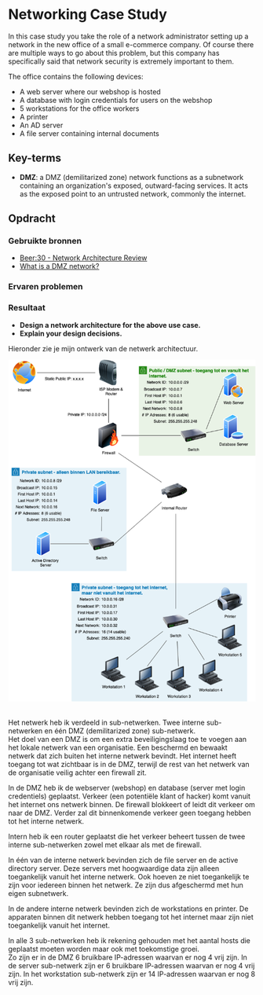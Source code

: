 # Networking Case Study
In this case study you take the role of a network administrator setting up a network in the new office of a small e-commerce company. Of course there are multiple ways to go about this problem, but this company has specifically said that network security is extremely important to them.

The office contains the following devices:
- A web server where our webshop is hosted
- A database with login credentials for users on the webshop
- 5 workstations for the office workers
- A printer
- An AD server
- A file server containing internal documents

## Key-terms
- **DMZ**: a DMZ (demilitarized zone) network functions as a subnetwork containing an organization's exposed, outward-facing services. It acts as the exposed point to an untrusted network, commonly the internet.
## Opdracht
### Gebruikte bronnen
- [Beer:30 - Network Architecture Review](https://www.youtube.com/watch?v=oopkClg1kxM)
- [What is a DMZ network?](https://www.barracuda.com/support/glossary/dmz-network)

### Ervaren problemen

### Resultaat
- **Design a network architecture for the above use case.**
- **Explain your design decisions.**

Hieronder zie je mijn ontwerk van de netwerk architectuur.

![netwerkarchitectuur](/02_Networking/images/07_networking-case-study1-1.png)<br><br>

Het netwerk heb ik verdeeld in sub-netwerken. Twee interne sub-netwerken en één DMZ (demilitarized zone) sub-netwerk.  
Het doel van een DMZ is om een ​​extra beveiligingslaag toe te voegen aan het lokale netwerk van een organisatie. Een beschermd en bewaakt netwerk dat zich buiten het interne netwerk bevindt. Het internet heeft toegang tot wat zichtbaar is in de DMZ, terwijl de rest van het netwerk van de organisatie veilig achter een firewall zit.

In de DMZ heb ik de webserver (webshop) en database (server met login credentiels) geplaatst. Verkeer (een potentiële klant of hacker) komt vanuit het internet ons netwerk binnen. De firewall blokkeert of leidt dit verkeer om naar de DMZ. Verder zal dit binnenkomende verkeer geen toegang hebben tot het interne netwerk.

Intern heb ik een router geplaatst die het verkeer beheert tussen de twee interne sub-netwerken zowel met elkaar als met de firewall.

In één van de interne netwerk bevinden zich de file server en de active directory server. Deze servers met hoogwaardige data zijn alleen toegankelijk vanuit het interne netwerk. Ook hoeven ze niet toegankelijk te zijn voor iedereen binnen het netwerk. Ze zijn dus afgeschermd met hun eigen subnetwerk.

In de andere interne netwerk bevinden zich de workstations en printer. De apparaten binnen dit netwerk hebben toegang tot het internet maar zijn niet toegankelijk vanuit het internet. 

In alle 3 sub-netwerken heb ik rekening gehouden met het aantal hosts die geplaatst moeten worden maar ook met toekomstige groei.  
Zo zijn er in de DMZ 6 bruikbare IP-adressen waarvan er nog 4 vrij zijn.
In de server sub-netwerk zijn er 6 bruikbare IP-adressen waarvan er nog 4 vrij zijn.
In het workstation sub-netwerk zijn er 14 IP-adressen waarvan er nog 8 vrij zijn.

